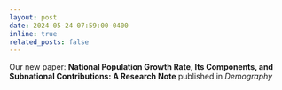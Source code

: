 ```yaml
---
layout: post
date: 2024-05-24 07:59:00-0400
inline: true
related_posts: false
---
```


Our new paper: <a href="https://doi.org/10.1215/00703370-11372369" style="color: inherit; text-decoration: none;">**National Population Growth Rate, Its Components, and Subnational Contributions: A Research Note**</a> published in *Demography*
